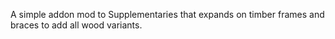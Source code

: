 A simple addon mod to Supplementaries that expands on timber frames and braces to add all wood variants.
